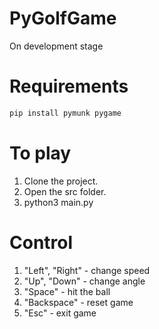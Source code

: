 # PyGolfGame
Оn development stage

# Requirements
```bash
pip install pymunk pygame
```

# To play
1. Clone the project.
2. Open the src folder.
3. python3 main.py

# Control
1. "Left", "Right" - change speed
2. "Up", "Down" - change angle
3. "Space" - hit the ball
4. "Backspace" - reset game
5. "Esc" - exit game